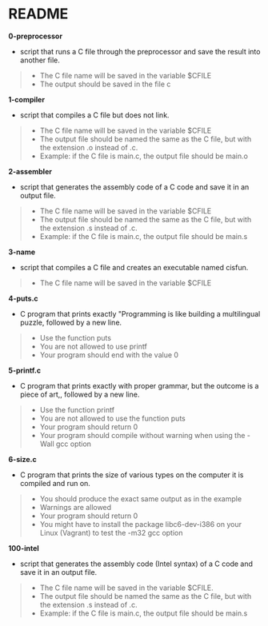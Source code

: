 # README 

**0-preprocessor**
* script that runs a C file through the preprocessor and save the result into another file.

> * The C file name will be saved in the variable $CFILE
> * The output should be saved in the file c

**1-compiler**
* script that compiles a C file but does not link.

> * The C file name will be saved in the variable $CFILE
> * The output file should be named the same as the C file, but with the extension .o instead of .c.
> * Example: if the C file is main.c, the output file should be main.o

**2-assembler**
* script that generates the assembly code of a C code and save it in an output file.

> * The C file name will be saved in the variable $CFILE
> * The output file should be named the same as the C file, but with the extension .s instead of .c.
> * Example: if the C file is main.c, the output file should be main.s

**3-name**
* script that compiles a C file and creates an executable named cisfun.

> * The C file name will be saved in the variable $CFILE

**4-puts.c**
*  C program that prints exactly "Programming is like building a multilingual puzzle, followed by a new line.

> * Use the function puts
> * You are not allowed to use printf
> * Your program should end with the value 0

**5-printf.c**
* C program that prints exactly with proper grammar, but the outcome is a piece of art,, followed by a new line.

> * Use the function printf
> * You are not allowed to use the function puts
> * Your program should return 0
> * Your program should compile without warning when using the -Wall gcc option

**6-size.c**
* C program that prints the size of various types on the computer it is compiled and run on.

> * You should produce the exact same output as in the example
> * Warnings are allowed
> * Your program should return 0
> * You might have to install the package libc6-dev-i386 on your Linux (Vagrant) to test the -m32 gcc option

**100-intel**
* script that generates the assembly code (Intel syntax) of a C code and save it in an output file.

> * The C file name will be saved in the variable $CFILE.
> * The output file should be named the same as the C file, but with the extension .s instead of .c.
> * Example: if the C file is main.c, the output file should be main.s